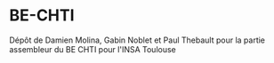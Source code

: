 # BE-CHTI
Dépôt de Damien Molina, Gabin Noblet et Paul Thebault pour la partie assembleur du BE CHTI pour l'INSA Toulouse
